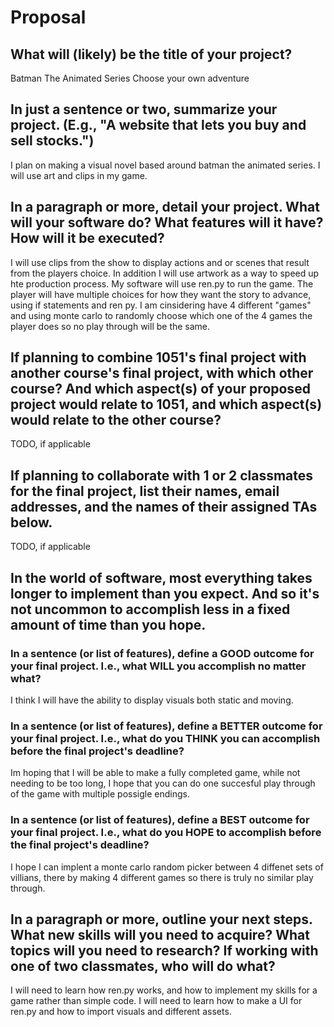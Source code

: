 # Proposal

## What will (likely) be the title of your project?

Batman The Animated Series Choose your own adventure

## In just a sentence or two, summarize your project. (E.g., "A website that lets you buy and sell stocks.")

I plan on making a visual novel based around batman the animated series. I will use art and clips in my game.

## In a paragraph or more, detail your project. What will your software do? What features will it have? How will it be executed?

I will use clips from the show to display actions and or scenes that result from the players choice. In addition I will use artwork as a way to speed up hte production process. My software will use ren.py to run the game. The player will have multiple choices for how they want the story to advance, using if statements and ren py. I am cinsidering have 4 different "games" and using monte carlo to randomly choose which one of the 4 games the player does so no play through will be the same.

## If planning to combine 1051's final project with another course's final project, with which other course? And which aspect(s) of your proposed project would relate to 1051, and which aspect(s) would relate to the other course?

TODO, if applicable

## If planning to collaborate with 1 or 2 classmates for the final project, list their names, email addresses, and the names of their assigned TAs below.

TODO, if applicable

## In the world of software, most everything takes longer to implement than you expect. And so it's not uncommon to accomplish less in a fixed amount of time than you hope.

### In a sentence (or list of features), define a GOOD outcome for your final project. I.e., what WILL you accomplish no matter what?

 I think I will have the ability to display visuals both static and moving.

### In a sentence (or list of features), define a BETTER outcome for your final project. I.e., what do you THINK you can accomplish before the final project's deadline?

Im hoping that I will be able to make a fully completed game, while not needing to be too long, I hope that you can do one succesful play through of the game with multiple possigle endings.

### In a sentence (or list of features), define a BEST outcome for your final project. I.e., what do you HOPE to accomplish before the final project's deadline?

I hope I can implent a monte carlo random picker between 4 diffenet sets of villians, there by making 4 different games so there is truly no similar play through.

## In a paragraph or more, outline your next steps. What new skills will you need to acquire? What topics will you need to research? If working with one of two classmates, who will do what?

I will need to learn how ren.py works, and how to implement my skills for a game rather than simple code. I will need to learn how to make a UI for ren.py and how to import visuals and different assets.
